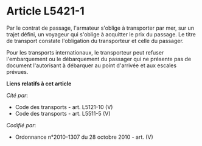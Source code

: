 # Article L5421-1

Par le contrat de passage, l'armateur s'oblige à transporter par mer, sur un trajet défini, un voyageur qui s'oblige à
acquitter le prix du passage. Le titre de transport constate l'obligation du transporteur et celle du passager.

Pour les transports internationaux, le transporteur peut refuser l'embarquement ou le débarquement du passager qui ne
présente pas de document l'autorisant à débarquer au point d'arrivée et aux escales prévues.

**Liens relatifs à cet article**

_Cité par_:

  - Code des transports - art. L5121-10 (V)
  - Code des transports - art. L5511-5 (V)

_Codifié par_:

  - Ordonnance n°2010-1307 du 28 octobre 2010 - art. (V)
